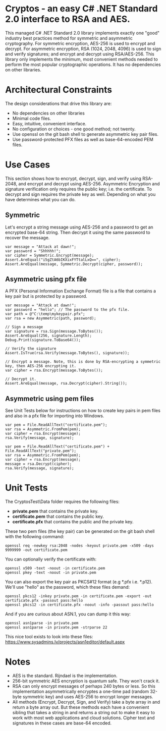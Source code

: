 # Cryptos - an easy C# .NET Standard 2.0 interface to RSA and AES.
This managed C# .NET Standard 2.0 library implements exactly one "good" industry best practices method for symmetric and asymmetric cryptography.
For symmetric encryption, AES-256 is used to encrypt and decrypt.
For asymmetric encryption, RSA (1024, 2048, 4096) is used to sign and verify signatures; 
and encrypt and decrypt using RSA/AES-256.
This library only implements the minimum, most convenient methods
needed to perform the most popular cryptographic operations. It has no dependencies on other libraries.

# Architectural Constraints
The design considerations that drive this library are:
* No dependencies on other libraries
* Minimal code files.
* Easy, intuitive, convenient interface.
* No configuration or choices - one good method; not twenty.
* Use openssl on the git bash shell to generate asymmetric key pair files.
* Use password-protected PFX files as well as base-64-encoded PEM files.

# Use Cases
This section shows how to encrypt, decrypt, sign, and verify 
using RSA-2048, and encrypt and decrypt using AES-256. 
Asymmetric Encryption and signature verification only requires 
the public key; i.e. the certificate. To decrypt and sign requires
the private key as well. Depending on what you have determines what 
you can do.

## Symmetric
Let's encrypt a string message using AES-256 and a password to get an encrypted
base-64 string. Then decrypt it using the same password to recover 
the message.
```
var message = "Attack at dawn!";
var password = "Shhhhh!";
var cipher = Symmetric.Encrypt(message);
Assert.AreEqual("i5gZtA6bIKXixFYTtalLxQ==", cipher);
Assert.AreEqual(message, Symmetric.Decrypt(cipher, password));
```

## Asymmetric using pfx file
A PFX (Personal Information Exchange Format) file is a file that contains a key pair but is protected
by a password.

```
var message = "Attack at dawn!";
var password = "hello"; // The password to the pfx file.
var path = @"C:\temp\mykeypair.pfx";
var rsa = new Asymmetric(path, password);

// Sign a message
var signature = rsa.Sign(message.ToBytes());
Assert.AreEqual(256, signature.Length);
Debug.Print(signature.ToBase64());

// Verify the signature
Assert.IsTrue(rsa.Verify(message.ToBytes(), signature));

// Encrypt a message. Note, this is done by RSA-encrypting a symmetric key, then AES-256 encrypting it.
var cipher = rsa.Encrypt(message.ToBytes());

// Decrypt it.
Assert.AreEqual(message, rsa.Decrypt(cipher).String());
```

## Asymmetric using pem files
See Unit Tests below for instructions on how to create key pairs in
pem files and also in a pfx file for importing into Windows. 
```
var pem = File.ReadAllText("certificate.pem");
var rsa = Asymmetric.FromPem(pem);
var cipher = rsa.Encrypt(message);
rsa.Verify(message, signature);
```

```
var pem = File.ReadAllText("certificate.pem") + File.ReadAllText("private.pem");
var rsa = Asymmetric.FromPem(pem);
var cipher = rsa.Encrypt(message);
message = rsa.Decrypt(cipher);
rsa.Verify(message, signature);

```

# Unit Tests
The CryptosTest\Data folder requires the following files:
* **private.pem** that contains the private key.
* **certificate.pem** that contains the public key.
* **certificate.pfx** that contains the public and the private key.

These two pem files (the key pair) can be generated on the git bash shell with the following command:
```
openssl req -newkey rsa:2048 -nodes -keyout private.pem -x509 -days 9999999 -out certificate.pem
```

You can optionally verify the certificate with:
```
openssl x509 -text -noout -in certificate.pem
openssl pkey -text -noout -in private.pem
```

You can also export the key pair as PKCS#12 format (e.g *.pfx i.e. *.p12). We'll use "hello" as the password, which these files demand:
```
openssl pkcs12 -inkey private.pem -in certificate.pem -export -out certificate.pfx -passout pass:hello
openssl pkcs12 -in certificate.pfx -noout -info -passout pass:hello
```
And if you are curious about ASN.1, you can dump it this way:
```
openssl asn1parse -in private.pem
openssl asn1parse -in private.pem -strparse 22
```

This nice tool exists to look into these files: https://www.sysadmins.lv/projects/asn1editor/default.aspx

# Notes
* AES is the standard. Rijndael is the implementation. 
* 256-bit symmetric AES encryption is quantum safe. They won't crack it.
* RSA can only encrypt messages of perhaps 240 bytes or less. So this implementation asymmetrically encryptes a
one-time pad (random 32-byte symmetric key) and uses AES-256 to encrypt longer messages.
* All methods (Encrypt, Decrypt, Sign, and Verify) take a byte array in and return a byte array out. 
But these methods each have a convenient sibling that takes a string in and returns a string out to make 
it easy to work with most web applications and cloud solutions. 
Cipher text and signatures in these cases are base-64 encoded.
